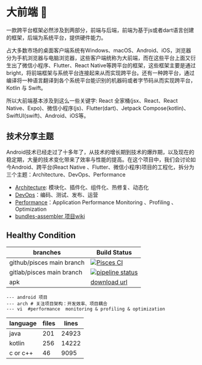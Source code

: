

# 大前端 👋

一款跨平台框架必然涉及到两部分，前端与后端，前端为基于js或者dart语言创建的框架，后端为系统平台，提供硬件能力。

占大多数市场的桌面客户端系统有Windows、macOS、Android、iOS，浏览器分为手机浏览器与电脑浏览器，这些客户端统称为大前端，而在这些平台上面又衍生出了微信小程序、Flutter、React Native等跨平台的框架，这些框架主要是通过bright，将前端框架与系统平台连接起来从而实现跨平台。还有一种跨平台，通过编译将一种语言翻译到各个系统平台能识别的机器码或者字节码从而实现跨平台，Kotlin 与 Swift。

所以大前端基本涉及到这么一些关键字: React 全家桶(jsx、React、React Native、Expo)、微信小程序(js)、Flutter(dart)、Jetpack Compose(kotlin)、SwiftUI(swift)、Android、iOS等。

## 技术分享主题

Android技术已经走过了十多年了，从技术的增长期到技术的爆炸期，以及现在的稳定期，大量的技术变化带来了效率与性能的提高。在这个项目中，我们会讨论如今Android、跨平台(React Native 、Flutter、微信小程序)项目的工程化，拆分为三个主题：Architecture、DevOps、Performance

- [Architecture](https://big-frontend.github.io/pisces/arch/): 模块化、插件化、组件化、热修复、动态化
- [DevOps](https://big-frontend.github.io/pisces/devops/)：编码、测试、发布、运营
- [Performance](https://big-frontend.github.io/pisces/perf/)：Application Performance Monitoring 、Profiling 、 Optimization
- [bundles-assembler 项目wiki](https://github.com/electrolyteJ/bundles-assembler/wiki)

## Healthy Condition

| branches  | Build Status   |
|---| --- |
|  github/pisces main branch |  [![Pisces CI](https://github.com/big-frontend/pisces/actions/workflows/pisces.yml/badge.svg)](https://github.com/big-frontend/pisces/actions/workflows/pisces.yml)  |
|  gitlab/pisces main branch |  [![pipeline status](https://gitlab.com/big-frontend/pisces/badges/master/pipeline.svg)](https://gitlab.com/big-frontend/pisces/-/commits/master) |
|  apk  |  [download url](https://www.pgyer.com/rDcO) |

```
--- android 项目
--- arch # 关注项目架构：开发效率、项目耦合
--- vi  #performance  monitoring & profiling & optimization
```

|  language  |  files |lines|
|---| --- |---|
|  java|201 |24923|
|  kotlin|256|14222|
|  c or c++|46|9095|














 



